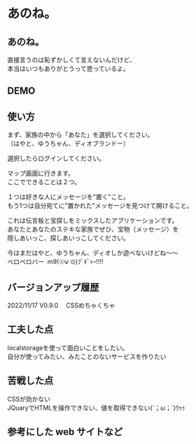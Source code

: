 # あのね。

## あのね。
直接言うのは恥ずかしくて言えないんだけど、    
本当はいつもありがとうって思っているよ。    


## DEMO

## 使い方
まず、家族の中から「あなた」を選択してください。  
（はやと、ゆうちゃん、ディオブランドー）  
  
選択したらログインしてください。  
  
マップ画面に行きます。  
ここでできることは２つ。  
  
１つは好きな人にメッセージを"置く"こと。  
もう1つは自分宛てに"置かれた"メッセージを見つけて開けること。  

これは伝言板と宝探しをミックスしたアプリケーションです。  
あなたとあなたのステキな家族でぜひ、宝物（メッセージ）を  
隠しあいっこ、探しあいっこしてください。    

今はまだはやと、ゆうちゃん、ディオしか遊べないけどね～～  
ベロベロバー‎  m9(☉౪ ⊙)ﾌﾟｷﾞｬｰ!!!!



## バージョンアップ履歴
2022/11/17    V0.9.0 　CSSめちゃくちゃ   


## 工夫した点
localstorageを使って面白いことをしたい。    
自分が使ってみたい、みたことのないサービスを作りたい  

## 苦戦した点
CSSが効かない  
JQuaryでHTMLを操作できない、値を取得できない(´；ω；`)ｳｩｩ  

## 参考にした web サイトなど
